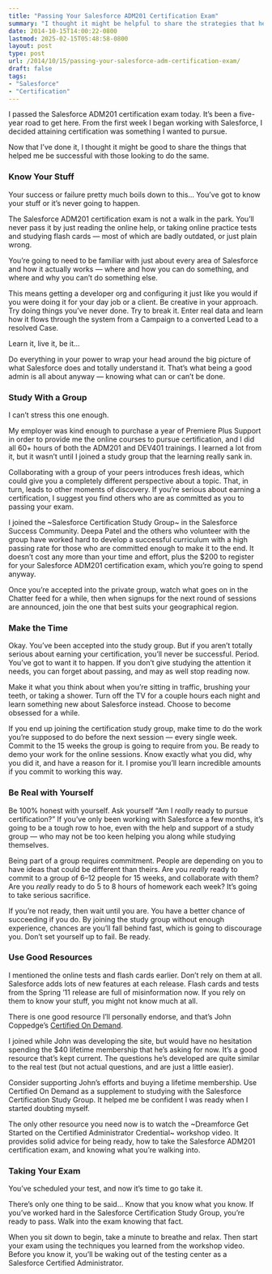 ```yaml
---
title: "Passing Your Salesforce ADM201 Certification Exam"
summary: "I thought it might be helpful to share the strategies that helped me be successful passing the ADM201 certification."
date: 2014-10-15T14:00:22-0800
lastmod: 2025-02-15T05:48:58-0800
layout: post
type: post
url: /2014/10/15/passing-your-salesforce-adm-certification-exam/
draft: false
tags:
- "Salesforce"
- "Certification"
---
```

I passed the Salesforce ADM201 certification exam today. It’s been a five-year road to get here. From the first week I began working with Salesforce, I decided attaining certification was something I wanted to pursue.

Now that I’ve done it, I thought it might be good to share the things that helped me be successful with those looking to do the same.

### Know Your Stuff

Your success or failure pretty much boils down to this… You’ve got to know your stuff or it’s never going to happen.

The Salesforce ADM201 certification exam is not a walk in the park. You’ll never pass it by just reading the online help, or taking online practice tests and studying flash cards — most of which are badly outdated, or just plain wrong.

You’re going to need to be familiar with just about every area of Salesforce and how it actually works — where and how you can do something, and where and why you can’t do something else.

This means getting a developer org and configuring it just like you would if you were doing it for your day job or a client. Be creative in your approach. Try doing things you’ve never done. Try to break it. Enter real data and learn how it flows through the system from a Campaign to a converted Lead to a resolved Case.

Learn it, live it, be it…

Do everything in your power to wrap your head around the big picture of what Salesforce does and totally understand it. That’s what being a good admin is all about anyway — knowing what can or can’t be done.

### Study With a Group

I can’t stress this one enough.

My employer was kind enough to purchase a year of Premiere Plus Support in order to provide me the online courses to pursue certification, and I did all 60+ hours of both the ADM201 and DEV401 trainings. I learned a lot from it, but it wasn’t until I joined a study group that the learning really sank in.

Collaborating with a group of your peers introduces fresh ideas, which could give you a completely different perspective about a topic. That, in turn, leads to other moments of discovery. If you’re serious about earning a certification, I suggest you find others who are as committed as you to passing your exam.

I joined the ~Salesforce Certification Study Group~ in the Salesforce Success Community. Deepa Patel and the others who volunteer with the group have worked hard to develop a successful curriculum with a high passing rate for those who are committed enough to make it to the end. It doesn’t cost any more than your time and effort, plus the $200 to register for your Salesforce ADM201 certification exam, which you’re going to spend anyway.

Once you’re accepted into the private group, watch what goes on in the Chatter feed for a while, then when signups for the next round of sessions are announced, join the one that best suits your geographical region.

### Make the Time

Okay. You’ve been accepted into the study group. But if you aren’t totally serious about earning your certification, you’ll never be successful. Period. You’ve got to want it to happen. If you don’t give studying the attention it needs, you can forget about passing, and may as well stop reading now.

Make it what you think about when you’re sitting in traffic, brushing your teeth, or taking a shower. Turn off the TV for a couple hours each night and learn something new about Salesforce instead. Choose to become obsessed for a while.

If you end up joining the certification study group, make time to do the work you’re supposed to do before the next session — every single week. Commit to the 15 weeks the group is going to require from you. Be ready to demo your work for the online sessions. Know exactly what you did, why you did it, and have a reason for it. I promise you’ll learn incredible amounts if you commit to working this way.

### Be Real with Yourself

Be 100% honest with yourself. Ask yourself “Am I _really_ ready to pursue certification?” If you’ve only been working with Salesforce a few months, it’s going to be a tough row to hoe, even with the help and support of a study group — who may not be too keen helping you along while studying themselves.

Being part of a group requires commitment. People are depending on you to have ideas that could be different than theirs. Are you _really_ ready to commit to a group of 6–12 people for 15 weeks, and collaborate with them? Are you _really_ ready to do 5 to 8 hours of homework each week? It’s going to take serious sacrifice.

If you’re not ready, then wait until you are. You have a better chance of succeeding if you do. By joining the study group without enough experience, chances are you’ll fall behind fast, which is going to discourage you. Don’t set yourself up to fail. Be ready.

### Use Good Resources

I mentioned the online tests and flash cards earlier. Don’t rely on them at all. Salesforce adds lots of new features at each release. Flash cards and tests from the Spring ’11 release are full of misinformation now. If you rely on them to know your stuff, you might not know much at all.

There is one good resource I’ll personally endorse, and that’s John Coppedge’s [Certified On Demand](http://certifiedondemand.com/).

I joined while John was developing the site, but would have no hesitation spending the $40 lifetime membership that he’s asking for now. It’s a good resource that’s kept current. The questions he’s developed are quite similar to the real test (but not actual questions, and are just a little easier).

Consider supporting John’s efforts and buying a lifetime membership. Use Certified On Demand as a supplement to studying with the Salesforce Certification Study Group. It helped me be confident I was ready when I started doubting myself.

The only other resource you need now is to watch the ~Dreamforce Get Started on the Certified Administrator Credential~ workshop video. It provides solid advice for being ready, how to take the Salesforce ADM201 certification exam, and knowing what you’re walking into.

### Taking Your Exam

You’ve scheduled your test, and now it’s time to go take it.

There’s only one thing to be said… Know that you know what you know. If you’ve worked hard in the Salesforce Certification Study Group, you’re ready to pass. Walk into the exam knowing that fact.

When you sit down to begin, take a minute to breathe and relax. Then start your exam using the techniques you learned from the workshop video. Before you know it, you’ll be waking out of the testing center as a Salesforce Certified Administrator.